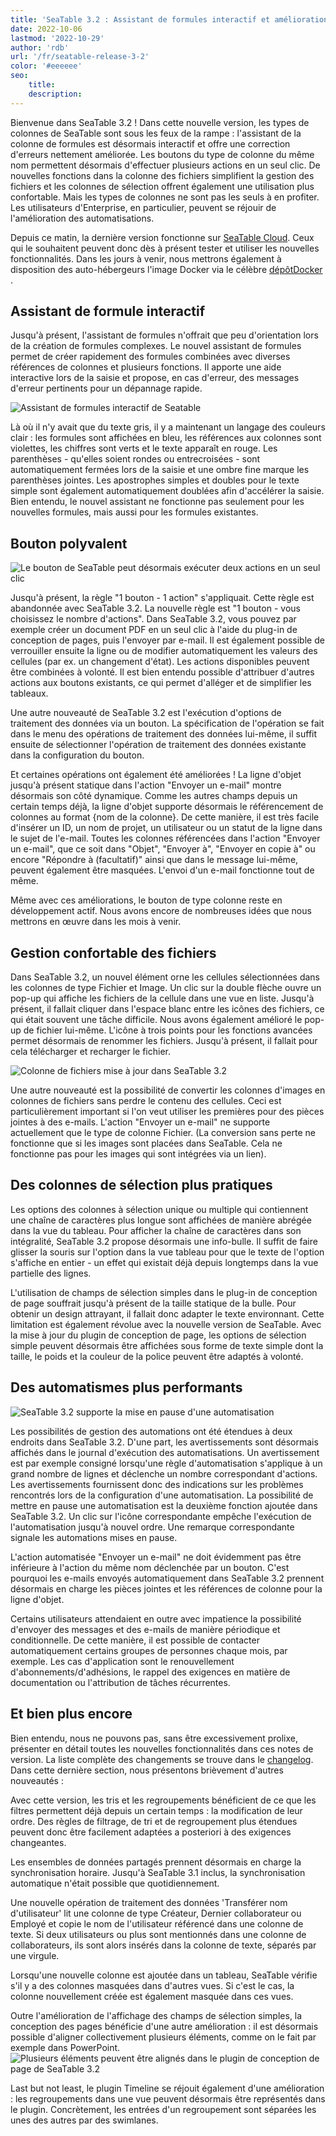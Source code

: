 ```yaml
---
title: 'SeaTable 3.2 : Assistant de formules interactif et amélioration des types de colonnes'
date: 2022-10-06
lastmod: '2022-10-29'
author: 'rdb'
url: '/fr/seatable-release-3-2'
color: '#eeeeee'
seo:
    title:
    description:
---
```


Bienvenue dans SeaTable 3.2 ! Dans cette nouvelle version, les types de colonnes de SeaTable sont sous les feux de la rampe : l'assistant de la colonne de formules est désormais interactif et offre une correction d'erreurs nettement améliorée. Les boutons du type de colonne du même nom permettent désormais d'effectuer plusieurs actions en un seul clic. De nouvelles fonctions dans la colonne des fichiers simplifient la gestion des fichiers et les colonnes de sélection offrent également une utilisation plus confortable. Mais les types de colonnes ne sont pas les seuls à en profiter. Les utilisateurs d'Enterprise, en particulier, peuvent se réjouir de l'amélioration des automatisations.

Depuis ce matin, la dernière version fonctionne sur [SeaTable Cloud](https://cloud.seatable.io). Ceux qui le souhaitent peuvent donc dès à présent tester et utiliser les nouvelles fonctionnalités. Dans les jours à venir, nous mettrons également à disposition des auto-hébergeurs l'image Docker via le célèbre [dépôtDocker](https://hub.docker.com/r/seatable/seatable-enterprise/tags) .

## Assistant de formule interactif

Jusqu'à présent, l'assistant de formules n'offrait que peu d'orientation lors de la création de formules complexes. Le nouvel assistant de formules permet de créer rapidement des formules combinées avec diverses références de colonnes et plusieurs fonctions. Il apporte une aide interactive lors de la saisie et propose, en cas d'erreur, des messages d'erreur pertinents pour un dépannage rapide.

![Assistant de formules interactif de Seatable](https://seatable.io/wp-content/uploads/2022/10/SeaTable3.2_FormulaWizard.png)

Là où il n'y avait que du texte gris, il y a maintenant un langage des couleurs clair : les formules sont affichées en bleu, les références aux colonnes sont violettes, les chiffres sont verts et le texte apparaît en rouge. Les parenthèses - qu'elles soient rondes ou entrecroisées - sont automatiquement fermées lors de la saisie et une ombre fine marque les parenthèses jointes. Les apostrophes simples et doubles pour le texte simple sont également automatiquement doublées afin d'accélérer la saisie. Bien entendu, le nouvel assistant ne fonctionne pas seulement pour les nouvelles formules, mais aussi pour les formules existantes.

## Bouton polyvalent

![Le bouton de SeaTable peut désormais exécuter deux actions en un seul clic](https://seatable.io/wp-content/uploads/2022/10/SeaTable3.2_ButtonColumn.png)

Jusqu'à présent, la règle "1 bouton - 1 action" s'appliquait. Cette règle est abandonnée avec SeaTable 3.2. La nouvelle règle est "1 bouton - vous choisissez le nombre d'actions". Dans SeaTable 3.2, vous pouvez par exemple créer un document PDF en un seul clic à l'aide du plug-in de conception de pages, puis l'envoyer par e-mail. Il est également possible de verrouiller ensuite la ligne ou de modifier automatiquement les valeurs des cellules (par ex. un changement d'état). Les actions disponibles peuvent être combinées à volonté. Il est bien entendu possible d'attribuer d'autres actions aux boutons existants, ce qui permet d'alléger et de simplifier les tableaux.

Une autre nouveauté de SeaTable 3.2 est l'exécution d'options de traitement des données via un bouton. La spécification de l'opération se fait dans le menu des opérations de traitement des données lui-même, il suffit ensuite de sélectionner l'opération de traitement des données existante dans la configuration du bouton.

Et certaines opérations ont également été améliorées ! La ligne d'objet jusqu'à présent statique dans l'action "Envoyer un e-mail" montre désormais son côté dynamique. Comme les autres champs depuis un certain temps déjà, la ligne d'objet supporte désormais le référencement de colonnes au format {nom de la colonne}. De cette manière, il est très facile d'insérer un ID, un nom de projet, un utilisateur ou un statut de la ligne dans le sujet de l'e-mail. Toutes les colonnes référencées dans l'action "Envoyer un e-mail", que ce soit dans "Objet", "Envoyer à", "Envoyer en copie à" ou encore "Répondre à (facultatif)" ainsi que dans le message lui-même, peuvent également être masquées. L'envoi d'un e-mail fonctionne tout de même.

Même avec ces améliorations, le bouton de type colonne reste en développement actif. Nous avons encore de nombreuses idées que nous mettrons en œuvre dans les mois à venir.

## Gestion confortable des fichiers

Dans SeaTable 3.2, un nouvel élément orne les cellules sélectionnées dans les colonnes de type Fichier et Image. Un clic sur la double flèche ouvre un pop-up qui affiche les fichiers de la cellule dans une vue en liste. Jusqu'à présent, il fallait cliquer dans l'espace blanc entre les icônes des fichiers, ce qui était souvent une tâche difficile. Nous avons également amélioré le pop-up de fichier lui-même. L'icône à trois points pour les fonctions avancées permet désormais de renommer les fichiers. Jusqu'à présent, il fallait pour cela télécharger et recharger le fichier.

![Colonne de fichiers mise à jour dans SeaTable 3.2](https://seatable.io/wp-content/uploads/2022/10/SeaTable3.2_FileColumn.png)

Une autre nouveauté est la possibilité de convertir les colonnes d'images en colonnes de fichiers sans perdre le contenu des cellules. Ceci est particulièrement important si l'on veut utiliser les premières pour des pièces jointes à des e-mails. L'action "Envoyer un e-mail" ne supporte actuellement que le type de colonne Fichier. (La conversion sans perte ne fonctionne que si les images sont placées dans SeaTable. Cela ne fonctionne pas pour les images qui sont intégrées via un lien).

## Des colonnes de sélection plus pratiques

Les options des colonnes à sélection unique ou multiple qui contiennent une chaîne de caractères plus longue sont affichées de manière abrégée dans la vue du tableau. Pour afficher la chaîne de caractères dans son intégralité, SeaTable 3.2 propose désormais une info-bulle. Il suffit de faire glisser la souris sur l'option dans la vue tableau pour que le texte de l'option s'affiche en entier - un effet qui existait déjà depuis longtemps dans la vue partielle des lignes.

L'utilisation de champs de sélection simples dans le plug-in de conception de page souffrait jusqu'à présent de la taille statique de la bulle. Pour obtenir un design attrayant, il fallait donc adapter le texte environnant. Cette limitation est également révolue avec la nouvelle version de SeaTable. Avec la mise à jour du plugin de conception de page, les options de sélection simple peuvent désormais être affichées sous forme de texte simple dont la taille, le poids et la couleur de la police peuvent être adaptés à volonté.

## Des automatismes plus performants

![SeaTable 3.2 supporte la mise en pause d'une automatisation](https://seatable.io/wp-content/uploads/2022/10/SeaTable3.2_PauseAutomations_400x361.png)

Les possibilités de gestion des automations ont été étendues à deux endroits dans SeaTable 3.2. D'une part, les avertissements sont désormais affichés dans le journal d'exécution des automatisations. Un avertissement est par exemple consigné lorsqu'une règle d'automatisation s'applique à un grand nombre de lignes et déclenche un nombre correspondant d'actions. Les avertissements fournissent donc des indications sur les problèmes rencontrés lors de la configuration d'une automatisation. La possibilité de mettre en pause une automatisation est la deuxième fonction ajoutée dans SeaTable 3.2. Un clic sur l'icône correspondante empêche l'exécution de l'automatisation jusqu'à nouvel ordre. Une remarque correspondante signale les automations mises en pause.

L'action automatisée "Envoyer un e-mail" ne doit évidemment pas être inférieure à l'action du même nom déclenchée par un bouton. C'est pourquoi les e-mails envoyés automatiquement dans SeaTable 3.2 prennent désormais en charge les pièces jointes et les références de colonne pour la ligne d'objet.

Certains utilisateurs attendaient en outre avec impatience la possibilité d'envoyer des messages et des e-mails de manière périodique et conditionnelle. De cette manière, il est possible de contacter automatiquement certains groupes de personnes chaque mois, par exemple. Les cas d'application sont le renouvellement d'abonnements/d'adhésions, le rappel des exigences en matière de documentation ou l'attribution de tâches récurrentes.

## Et bien plus encore

Bien entendu, nous ne pouvons pas, sans être excessivement prolixe, présenter en détail toutes les nouvelles fonctionnalités dans ces notes de version. La liste complète des changements se trouve dans le [changelog](https://seatable.io/fr/docs/changelog/version-3-2/). Dans cette dernière section, nous présentons brièvement d'autres nouveautés :

Avec cette version, les tris et les regroupements bénéficient de ce que les filtres permettent déjà depuis un certain temps : la modification de leur ordre. Des règles de filtrage, de tri et de regroupement plus étendues peuvent donc être facilement adaptées a posteriori à des exigences changeantes.

Les ensembles de données partagés prennent désormais en charge la synchronisation horaire. Jusqu'à SeaTable 3.1 inclus, la synchronisation automatique n'était possible que quotidiennement.

Une nouvelle opération de traitement des données 'Transférer nom d'utilisateur' lit une colonne de type Créateur, Dernier collaborateur ou Employé et copie le nom de l'utilisateur référencé dans une colonne de texte. Si deux utilisateurs ou plus sont mentionnés dans une colonne de collaborateurs, ils sont alors insérés dans la colonne de texte, séparés par une virgule.

Lorsqu'une nouvelle colonne est ajoutée dans un tableau, SeaTable vérifie s'il y a des colonnes masquées dans d'autres vues. Si c'est le cas, la colonne nouvellement créée est également masquée dans ces vues.

Outre l'amélioration de l'affichage des champs de sélection simples, la conception des pages bénéficie d'une autre amélioration : il est désormais possible d'aligner collectivement plusieurs éléments, comme on le fait par exemple dans PowerPoint.  
![Plusieurs éléments peuvent être alignés dans le plugin de conception de page de SeaTable 3.2](https://seatable.io/wp-content/uploads/2022/10/SeaTable3.2-ElementAlignment.png)

Last but not least, le plugin Timeline se réjouit également d'une amélioration : les regroupements dans une vue peuvent désormais être représentés dans le plugin. Concrètement, les entrées d'un regroupement sont séparées les unes des autres par des swimlanes.
